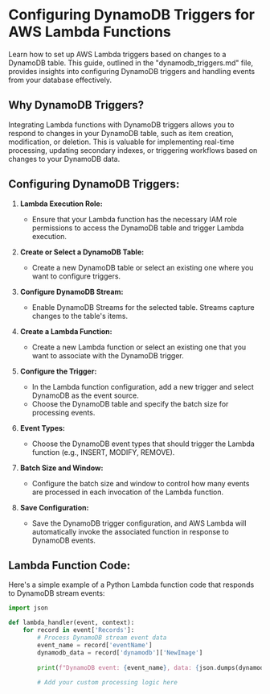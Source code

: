 # Configuring DynamoDB Triggers for AWS Lambda Functions

Learn how to set up AWS Lambda triggers based on changes to a DynamoDB table. This guide, outlined in the "dynamodb_triggers.md" file, provides insights into configuring DynamoDB triggers and handling events from your database effectively.

## Why DynamoDB Triggers?

Integrating Lambda functions with DynamoDB triggers allows you to respond to changes in your DynamoDB table, such as item creation, modification, or deletion. This is valuable for implementing real-time processing, updating secondary indexes, or triggering workflows based on changes to your DynamoDB data.

## Configuring DynamoDB Triggers:

1. **Lambda Execution Role:**
   - Ensure that your Lambda function has the necessary IAM role permissions to access the DynamoDB table and trigger Lambda execution.

2. **Create or Select a DynamoDB Table:**
   - Create a new DynamoDB table or select an existing one where you want to configure triggers.

3. **Configure DynamoDB Stream:**
   - Enable DynamoDB Streams for the selected table. Streams capture changes to the table's items.

4. **Create a Lambda Function:**
   - Create a new Lambda function or select an existing one that you want to associate with the DynamoDB trigger.

5. **Configure the Trigger:**
   - In the Lambda function configuration, add a new trigger and select DynamoDB as the event source.
   - Choose the DynamoDB table and specify the batch size for processing events.

6. **Event Types:**
   - Choose the DynamoDB event types that should trigger the Lambda function (e.g., INSERT, MODIFY, REMOVE).

7. **Batch Size and Window:**
   - Configure the batch size and window to control how many events are processed in each invocation of the Lambda function.

8. **Save Configuration:**
   - Save the DynamoDB trigger configuration, and AWS Lambda will automatically invoke the associated function in response to DynamoDB events.

## Lambda Function Code:

Here's a simple example of a Python Lambda function code that responds to DynamoDB stream events:

```python
import json

def lambda_handler(event, context):
    for record in event['Records']:
        # Process DynamoDB stream event data
        event_name = record['eventName']
        dynamodb_data = record['dynamodb']['NewImage']
        
        print(f"DynamoDB event: {event_name}, data: {json.dumps(dynamodb_data)}")
        
        # Add your custom processing logic here
